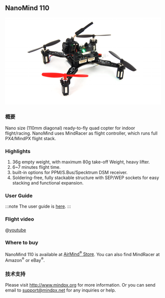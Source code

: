 ## NanoMind 110

![nanomind 11](../../assets/hardware/hardware-nanomind110.png)

### 概要

Nano size (110mm diagonal) ready-to-fly quad copter for indoor flight/racing. NanoMind uses MindRacer as flight controller, which runs full PX4/MindPX flight stack.

### Highlights

1. 36g empty weight, with maximum 80g take-off Weight, heavy lifter.
2. 6~7 minutes flight time.
3. built-in options for PPM/S.Bus/Specktrum DSM receiver.
4. Soldering-free, fully stackable structure with SEP/WEP sockets for easy stacking and functional expansion.

### User Guide

:::note
The user guide is [here](http://mindpx.net/assets/accessories/NanoMind_110_user_manual.pdf).
:::

### Flight video

@[youtube](https://youtu.be/bLtKa--Buic)

### Where to buy

NanoMind 110 is available at [AirMind<sup>&reg;</sup> Store](https://airmind.mindpx.net/node/92). You can also find MindRacer at Amazon<sup>&reg;</sup> or eBay<sup>&reg;</sup>.

### 技术支持

Please visit http://www.mindpx.org for more information. Or you can send email to [support@mindpx.net](mailto:support@mindpx.net) for any inquiries or help.
